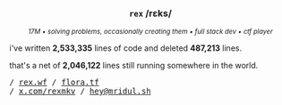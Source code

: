 <div align="center">
  
  ### `rex` /rɛks/
  
  <sup><i>17M • solving problems, occasionally creating them • full stack dev • ctf player</i></sup>
  
</div>

i've written **2,533,335** lines of code and deleted **487,213** lines.

that's a net of **2,046,122** lines still running somewhere in the world.

<samp>
/ <a href="https://rex.wf">rex.wf</a> / <a href="https://flora.tf">flora.tf</a>
<br>
/ <a href="https://x.com/rexmkv">x.com/rexmkv</a> / <a href="mailto:hey@mridul.sh">hey@mridul.sh</a>
</samp>

<!-- last updated: 1745539276 -->